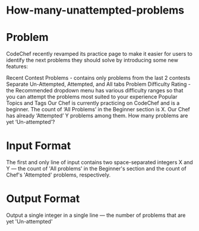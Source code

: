 # How-many-unattempted-problems
# Problem
CodeChef recently revamped its practice page to make it easier for users to identify the next problems they should solve by introducing some new features:

Recent Contest Problems - contains only problems from the last 2 contests Separate Un-Attempted, Attempted, and All tabs Problem Difficulty Rating - the Recommended dropdown menu has various difficulty ranges so that you can attempt the problems most suited to your experience Popular Topics and Tags Our Chef is currently practicing on CodeChef and is a beginner. The count of ‘All Problems’ in the Beginner section is X. Our Chef has already ‘Attempted’ Y problems among them. How many problems are yet ‘Un-attempted’?

# Input Format

The first and only line of input contains two space-separated integers X and Y — the count of 'All problems' in the Beginner's section and the count of Chef's 'Attempted' problems, respectively.

# Output Format

Output a single integer in a single line — the number of problems that are yet 'Un-attempted'
